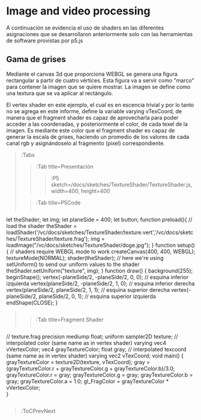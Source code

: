 # Image and video processing


A continuación se evidencia el uso de shaders en las diferentes asignaciones que se desarrollaron anteriormente solo con las herramientas de software provistas por p5.js

## Gama de grises

Mediante el canvas 3d que proporciona WEBGL se genera una figura rectangular a partir de cuatro vértices. Esta figura va a servir como "marco" para contener la imagen que se quiere mostrar. La imagen se define como una textura que se va aplicar al rectángulo.

El vertex shader en este ejemplo, el cual es en escencia trivial y por lo tanto no se agrega en este informe, define la variable varying vTexCoord, de manera que el fragment shader es capaz de aprovecharla para poder acceder a las coordenadas, y posteriormente el color, de cada texel de la imagen. Es mediante este color que el fragment shader es capaz de generar la escala de grises, haciendo un promedio de los valores de cada canal rgb y asignándoselo al fragmento (pixel) correspondiente.

> :Tabs
> > :Tab title=Presentación
> > >
> > > :P5 sketch=/docs/sketches/TextureShader/TextureShader.js, width=400, height=400
>
> > :Tab title=P5Code
> >
> > ```js
let theShader;
let img;
let planeSide = 400;
let button;
function preload(){
  // load the shader
  theShader = loadShader('/vc/docs/sketches/TextureShader/texture.vert','/vc/docs/sketches/TextureShader/texture.frag');
  img = loadImage("/vc/docs/sketches/TextureShader/doge.jpg");
}
function setup() {
  // shaders require WEBGL mode to work
  createCanvas(400, 400, WEBGL);
  textureMode(NORMAL);
  shader(theShader);
  // here we're using setUniform() to send our uniform values to the shader
  theShader.setUniform("texture", img);
}
function draw() {
  background(255);
  beginShape();
  vertex(-planeSide/2, -planeSide/2, 0, 0); // esquina inferior izquierda
  vertex(planeSide/2, -planeSide/2, 1, 0); // esquina inferior derecha
  vertex(planeSide/2, planeSide/2, 1, 1); // esquina superior derecha
  vertex(-planeSide/2, planeSide/2, 0, 1); // esquina superior izquierda
  endShape(CLOSE);
}
> > ```
>
> > :Tab title=Fragment Shader
> >
> > ```glsl
// texture.frag 
precision mediump float;
uniform sampler2D texture;
// interpolated color (same name as in vertex shader)
varying vec4 vVertexColor;
vec4 grayTextureColor;
float gray;
// interpolated texcoord (same name as in vertex shader)
varying vec2 vTexCoord;
void main() {
  grayTextureColor = texture2D(texture, vTexCoord);
  gray = (grayTextureColor.r + grayTextureColor.g + grayTextureColor.b)/3.0;
  grayTextureColor.r = gray;
  grayTextureColor.g = gray;
  grayTextureColor.b = gray;
  grayTextureColor.a = 1.0;
  gl_FragColor = grayTextureColor * vVertexColor;  
}
> > ```

> :ToCPrevNext